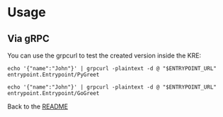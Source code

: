 # Usage

## Via gRPC

You can use the grpcurl to test the created version inside the KRE:

```
echo '{"name":"John"}' | grpcurl -plaintext -d @ "$ENTRYPOINT_URL" entrypoint.Entrypoint/PyGreet

echo '{"name":"John"}' | grpcurl -plaintext -d @ "$ENTRYPOINT_URL" entrypoint.Entrypoint/GoGreet
```

Back to the [README](./README.md)
